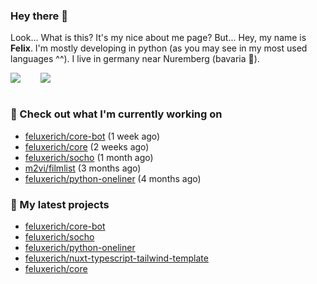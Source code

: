 ### Hey there 👋

Look... What is this? It's my nice about me page? But... Hey, my name is **Felix**. I'm mostly developing in python (as you may see in my most used languages ^^). I live in germany near Nuremberg (bavaria :beers:).
<div style="display: flex; flex-direction: row">
<img align="left" style="margin-right: 1rem" src="https://github-readme-stats.vercel.app/api?username=Feluxerich&theme=dark&show_icons=true&count_private=true">
<img align="right" style="margin-left: 1rem" src="https://github-readme-stats.vercel.app/api/top-langs/?username=Feluxerich&theme=dark">
</div>
<br style="visibility: hidden; width: 100%" />

### :construction_worker: Check out what I'm currently working on

- [feluxerich/core-bot](https://github.com/feluxerich/core-bot) (1 week ago)
- [feluxerich/core](https://github.com/feluxerich/core) (2 weeks ago)
- [feluxerich/socho](https://github.com/feluxerich/socho) (1 month ago)
- [m2vi/filmlist](https://github.com/m2vi/filmlist) (3 months ago)
- [feluxerich/python-oneliner](https://github.com/feluxerich/python-oneliner) (4 months ago)

### :seedling: My latest projects

- [feluxerich/core-bot](https://github.com/feluxerich/core-bot)
- [feluxerich/socho](https://github.com/feluxerich/socho)
- [feluxerich/python-oneliner](https://github.com/feluxerich/python-oneliner)
- [feluxerich/nuxt-typescript-tailwind-template](https://github.com/feluxerich/nuxt-typescript-tailwind-template)
- [feluxerich/core](https://github.com/feluxerich/core)
